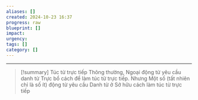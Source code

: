 ```yaml
---
aliases: []
created: 2024-10-23 16:37
progress: raw
blueprint: []
impact: 
urgency: 
tags: []
category: []
---
```

---

> [!summary] Túc từ trực tiếp
> Thông thường, Ngoại động từ yêu cầu danh từ Trực bổ cách để làm túc từ trực tiếp. Nhưng Một số (tất nhiên chỉ là số ít) động từ yêu cầu Danh từ ở Sở hữu cách làm túc từ trực tiếp


